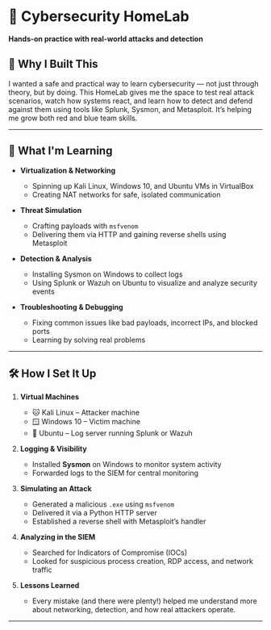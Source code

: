 # 🧪 Cybersecurity HomeLab  
**Hands-on practice with real-world attacks and detection**

## 🎯 Why I Built This
I wanted a safe and practical way to learn cybersecurity — not just through theory, but by doing. This HomeLab gives me the space to test real attack scenarios, watch how systems react, and learn how to detect and defend against them using tools like Splunk, Sysmon, and Metasploit. It’s helping me grow both red and blue team skills.

---

## 🧠 What I'm Learning

- **Virtualization & Networking**
  - Spinning up Kali Linux, Windows 10, and Ubuntu VMs in VirtualBox
  - Creating NAT networks for safe, isolated communication

- **Threat Simulation**
  - Crafting payloads with `msfvenom`
  - Delivering them via HTTP and gaining reverse shells using Metasploit

- **Detection & Analysis**
  - Installing Sysmon on Windows to collect logs
  - Using Splunk or Wazuh on Ubuntu to visualize and analyze security events

- **Troubleshooting & Debugging**
  - Fixing common issues like bad payloads, incorrect IPs, and blocked ports
  - Learning by solving real problems

---

## 🛠️ How I Set It Up

1. **Virtual Machines**
   - 🐱 Kali Linux – Attacker machine  
   - 🪟 Windows 10 – Victim machine  
   - 🐧 Ubuntu – Log server running Splunk or Wazuh

2. **Logging & Visibility**
   - Installed **Sysmon** on Windows to monitor system activity
   - Forwarded logs to the SIEM for central monitoring

3. **Simulating an Attack**
   - Generated a malicious `.exe` using `msfvenom`
   - Delivered it via a Python HTTP server
   - Established a reverse shell with Metasploit’s handler

4. **Analyzing in the SIEM**
   - Searched for Indicators of Compromise (IOCs)
   - Looked for suspicious process creation, RDP access, and network traffic

5. **Lessons Learned**
   - Every mistake (and there were plenty!) helped me understand more about networking, detection, and how real attackers operate.

---
